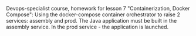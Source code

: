 Devops-specialist course, homework for lesson 7 "Containerization, Docker Compose": 
Using the docker-compose container orchestrator to raise 2 services: assembly and prod. The Java application must be built in the assembly service. In the prod service - the application is launched.
